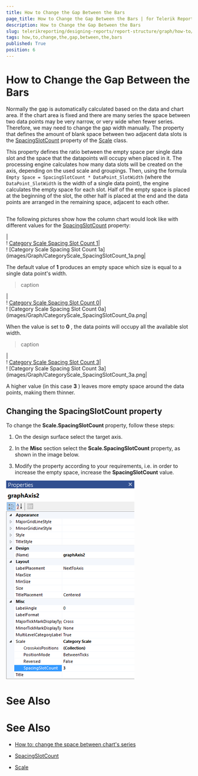 ```yaml
---
title: How to Change the Gap Between the Bars
page_title: How to Change the Gap Between the Bars | for Telerik Reporting Documentation
description: How to Change the Gap Between the Bars
slug: telerikreporting/designing-reports/report-structure/graph/how-to/how-to-change-the-gap-between-the-bars
tags: how,to,change,the,gap,between,the,bars
published: True
position: 6
---
```


# How to Change the Gap Between the Bars



Normally the gap is automatically calculated based on the data and chart area.         If the chart area is fixed and there are many series the space between two data points may be very narrow,         or very wide when fewer series. Therefore, we may need to change the gap width manually.         The property that defines the amount of blank space between two adjacent data slots is the          [SpacingSlotCount](/reporting/api/Telerik.Reporting.Scale#Telerik_Reporting_Scale_SpacingSlotCount)          property of the  [Scale](/reporting/api/Telerik.Reporting.Scale)  class.       

This property defines the ratio between the empty space per single data slot and the space that the datapoints will occupy when placed in it.         The processing engine calculates how many data slots will be created on the axis, depending on the used scale and groupings.         Then, using the formula `Empty Space = SpacingSlotCount * DataPoint_SlotWidth` (where the         `DataPoint_SlotWidth` is the width of a single data point), the engine calculates the empty space         for each slot. Half of the empty space is placed at the beginning of the slot, the other half is placed at the end and the data points         are arranged in the remaining space, adjacent to each other.       

## 

The following pictures show how the column chart would look like with different values for the            [SpacingSlotCount](/reporting/api/Telerik.Reporting.Scale#Telerik_Reporting_Scale_SpacingSlotCount)  property:         



|  <br/>  ! [Category Scale Spacing Slot Count 1](images/Graph/CategoryScale_SpacingSlotCount_1.png)|  <br/>  ! [Category Scale Spacing Slot Count 1a](images/Graph/CategoryScale_SpacingSlotCount_1a.png|




The default value of __1__  produces an empty space which size is equal to a single data point's width.         


>caption 


|  <br/>  ! [Category Scale Spacing Slot Count 0](images/Graph/CategoryScale_SpacingSlotCount_0.png)|  <br/>  ! [Category Scale Spacing Slot Count 0a](images/Graph/CategoryScale_SpacingSlotCount_0a.png|




When the value is set to __0__ , the data points will occupy all the available slot width.         


>caption 


|  <br/>  ! [Category Scale Spacing Slot Count 3](images/Graph/CategoryScale_SpacingSlotCount_3.png)|  <br/>  ! [Category Scale Spacing Slot Count 3a](images/Graph/CategoryScale_SpacingSlotCount_3a.png|




A higher value (in this case __3__ ) leaves more empty space around the data points, making them thinner.         

## Changing the SpacingSlotCount property

To change the __Scale.SpacingSlotCount__  property, follow these steps:         

1. On the design surface select the target axis.             

1. In the __Misc__  section select the __Scale.SpacingSlotCount__  property, as shown in the image below.             

1. Modify the property according to your requirements, i.e. in order to increase the empty space, increase the __SpacingSlotCount__  value.               

  ![Graph Axis Spacing Slot Count Selected](images/Graph/GraphAxis_SpacingSlotCount_Selected.png)

# See Also


# See Also

 * [How to: change the space between chart's series](http://www.telerik.com/support/kb/reporting/details/how-to-change-the-space-between-charts-series)

 * [SpacingSlotCount](/reporting/api/Telerik.Reporting.Scale#Telerik_Reporting_Scale_SpacingSlotCount) 

 * [Scale](/reporting/api/Telerik.Reporting.Scale) 
